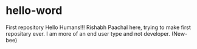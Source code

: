 # hello-word
First repository
Hello Humans!!!
Rishabh Paachal here, trying to make first repositary ever.
I am more of an end user type and not developer. (New-bee)
